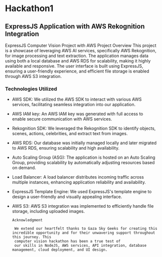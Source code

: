 # Hackathon1
## ExpressJS Application with AWS Rekognition Integration 
ExpressJS Computer Vision Project with AWS
Project Overview
This project is a showcase of leveraging AWS AI services, specifically AWS Rekognition, for image processing and text extraction. The application manages data using both a local database and AWS RDS for scalability, making it highly available and responsive. The user interface is built using ExpressJS, ensuring a user-friendly experience, and efficient file storage is enabled through AWS S3 integration.

### Technologies Utilized
- AWS SDK: We utilized the AWS SDK to interact with various AWS services, facilitating seamless integration into our application.

- AWS IAM key: An AWS IAM key was generated with full access to enable secure communication with AWS services.

- Rekognition SDK: We leveraged the Rekognition SDK to identify objects, scenes, actions, celebrities, and extract text from images.

- AWS RDS: Our database was initially managed locally and later migrated to AWS RDS, ensuring scalability and high availability.

- Auto Scaling Group (ASG): The application is hosted on an Auto Scaling Group, providing scalability by automatically adjusting resources based on demand.

- Load Balancer: A load balancer distributes incoming traffic across multiple instances, enhancing application reliability and availability.

- ExpressJS Template Engine: We used ExpressJS's template engine to design a user-friendly and visually appealing interface.

- AWS S3: AWS S3 integration was implemented to efficiently handle file storage, including uploaded images.

  ` Acknowledgment ` 
  
       We extend our heartfelt thanks to Gaza Sky Geeks for creating this incredible opportunity and for their unwavering support throughout this journey. This 
       computer vision hackathon has been a true test of 
       our skills in NodeJS, AWS services, API integration, database management, cloud deployment, and UI design. 






